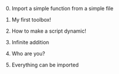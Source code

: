 0. Import a simple function from a simple file 

1. My first toolbox!

2. How to make a script dynamic!

3. Infinite addition 

4. Who are you?

5. Everything can be imported 

